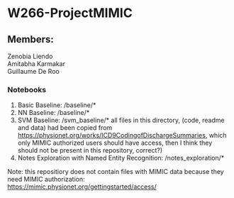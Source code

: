 # W266-ProjectMIMIC

## Members:
Zenobia Liendo   
Amitabha Karmakar   
Guillaume De Roo   

### Notebooks

1. Basic Baseline: /baseline/*   
2. NN Baseline: /baseline/*   
3. SVM Baseline: /svm_baseline/*  all files in this directory, (code, readme and data) had been copied from https://physionet.org/works/ICD9CodingofDischargeSummaries, which only MIMIC authorized users should have access, then I think they should not be present in this repository, correct?)
4. Notes Exploration with Named Entity Recognition: /notes_exploration/*

Note: this repositiory does not contain files with MIMIC data because they need MIMIC authorization:
https://mimic.physionet.org/gettingstarted/access/ 

